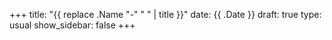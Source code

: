 +++
title: "{{ replace .Name "-" " " | title }}"
date: {{ .Date }}
draft: true
type: usual
show_sidebar: false
+++